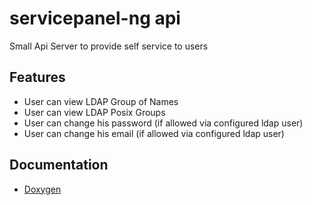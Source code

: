 # servicepanel-ng api

Small Api Server to provide self service to users

## Features
 * User can view LDAP Group of Names
 * User can view LDAP Posix Groups
 * User can change his password (if allowed via configured ldap user)
 * User can change his email (if allowed via configured ldap user)

## Documentation
 * [Doxygen](https://servicepanel-ng.gitlabpages.norbert-ruehl.de/api)

